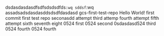 dsdasdasdasdfsdfsdsdsdfds`:wq
sddsf`:wq
assadsadsdasdasddsdsdfdasdasd gcs-first-test-repo
Hello World! first commit
first test repo
seconasdd attempt
third attemp
fourth attempt
fifth attempt
sixth
seventh
eight
0524 first
0524 second
0sdasdasd524 third
0524 fourth
0524 fourth











